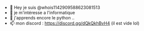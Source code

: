 - 👋 Hey je suis @whois1142909588623081513
- 👀 je m'intéresse a l'informatique
- 🌱 j'apprends encore le python ..
- 📫 mon discord : https://discord.gg/dQkQkhBvH4 (il est vide lol)

<!---
whois1142909588623081513/whois1142909588623081513 is a ✨ special ✨ repository because its `README.md` (this file) appears on your GitHub profile.
You can click the Preview link to take a look at your changes.
--->
